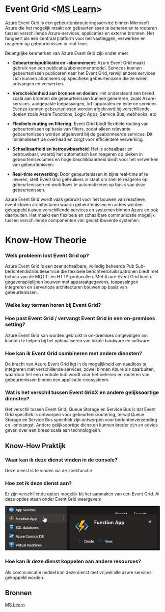 # Event Grid <[MS Learn](https://learn.microsoft.com/nl-nl/azure/event-grid/overview)>
Azure Event Grid is een gebeurtenisrouteringsservice binnen Microsoft Azure die het mogelijk maakt om gebeurtenissen te beheren en te routeren tussen verschillende Azure-services, applicaties en externe bronnen. Het fungeert als een centraal platform voor het vastleggen, verwerken en reageren op gebeurtenissen in real-time.

Belangrijke kenmerken van Azure Event Grid zijn onder meer:

- **Gebeurtenispublicatie en -abonnement**: Azure Event Grid maakt gebruik van een publicatie/abonnementmodel. Services kunnen gebeurtenissen publiceren naar het Event Grid, terwijl andere services zich kunnen abonneren op specifieke gebeurtenissen die ze willen ontvangen en verwerken.

- **Verscheidenheid aan bronnen en doelen**: Het ondersteunt een breed scala aan bronnen die gebeurtenissen kunnen genereren, zoals Azure-services, aangepaste toepassingen, IoT-apparaten en externe services. Evenzo kunnen gebeurtenissen worden afgeleverd bij verschillende doelen zoals Azure Functions, Logic Apps, Service Bus, webhooks, etc.

- **Flexibele routing en filtering**: Event Grid biedt flexibele routing van gebeurtenissen op basis van filters, zodat alleen relevante gebeurtenissen worden afgeleverd bij de geabonneerde services. Dit minimaliseert de overhead en zorgt voor efficiëntere verwerking.

- **Schaalbaarheid en betrouwbaarheid**: Het is schaalbaar en betrouwbaar, waarbij het automatisch kan reageren op pieken in gebeurtenisvolumes en hoge beschikbaarheid biedt voor het verwerken van gebeurtenissen.

- **Real-time verwerking**: Door gebeurtenissen in bijna real-time af te leveren, stelt Event Grid gebruikers in staat om snel te reageren op gebeurtenissen en workflows te automatiseren op basis van deze gebeurtenissen.

Azure Event Grid wordt vaak gebruikt voor het bouwen van reactieve, event-driven architecturen waarin gebeurtenissen en acties worden gekoppeld tussen verschillende services en systemen binnen Azure en ook daarbuiten. Het maakt een flexibele en schaalbare communicatie mogelijk tussen verschillende componenten van gedistribueerde systemen.


# Know-How Theorie
### Welk probleem lost Event Grid op?
Azure Event Grid is een zeer schaalbare, volledig beheerde Pub Sub-berichtendistributieservice die flexibele berichtverbruikspatronen biedt met behulp van de MQTT- en HTTP-protocollen. Met Azure Event Grid kunt u gegevenspijplijnen bouwen met apparaatgegevens, toepassingen integreren en serverloze architecturen bouwen op basis van gebeurtenissen.


### Welke key termen horen bij Event Grid?


### Hoe past Event Grid / vervangt Event Grid in een on-premises setting?
Azure Event Grid kan worden gebruikt in on-premises omgevingen om klanten te helpen bij het optimaliseren van lokale hardware en software.

### Hoe kan ik Event Grid combineren met andere diensten?
De kracht van Azure Event Grid ligt in de mogelijkheid om naadloos te integreren met verschillende services, zowel binnen Azure als daarbuiten, waardoor het een centrale hub wordt voor het beheren en routeren van gebeurtenissen binnen een applicatie-ecosysteem.


### Wat is het verschil tussen Event GridX en andere gelijksoortige diensten?
Het verschil tussen Event Grid, Queue Storage en Service Bus is dat Event Grid specifiek is ontworpen voor gebeurtenisroutering, terwijl Queue Storage en Service Bus specifiek zijn ontworpen voor berichtenverzending en -ontvangst. Andere gelijksoortige diensten kunnen breder zijn en advies geven over een breed scala aan technologieën.

## Know-How Praktijk
### Waar kan ik deze dienst vinden in de console?
Deze dienst is te vinden via de zoekfunctie

### Hoe zet ik deze dienst aan?
Er zijn verschillende opties mogelijk bij het aanmaken van een Event Grid. Al deze opties staan onder Event Grid weergeven:

![create](../00_includes/0604_azurefunctions_waar.png)

### Hoe kan ik deze dienst koppelen aan andere resources?
Als communicatie middel kan deze dienst met vrijwel alle azure services gekoppeld worden.

## Bronnen
[MS Learn](https://learn.microsoft.com/nl-nl/azure/event-grid/overview)